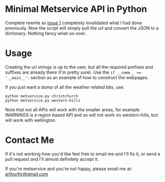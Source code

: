 Minimal Metservice API in Python
================================

Complete rewrite as [issue 1](https://github.com/arfar/metservice-api-py/issues/1)
completely invalidated what I had done previously. Now the script will simply pull
the url and convert the JSON to a dictionary. Nothing fancy what-so-ever.

Usage
=====

Creating the url strings is up to the user, but all the required prefixes and
suffixes are already there (I'm pretty sure). Use the
`if __name__ == '__main__':` section as an example of how to construct the
webpages.

If you just want a dump of all the weather related bits, use:

    python metservice.py christchurch
    python metservice.py western-hills

Note that not all APIs will work with the smaller areas, for example WARNINGS
is a region based API and so will not work on western-hills, but will work with
wellington.

Contact Me
==========

If it's not working how you'd like feel free to email me and I'll fix it, or
send a pull request and I'll almost definitely accept it.

If you're metservice and you're not happy, please email me at: arthurlhr@gmail.com
